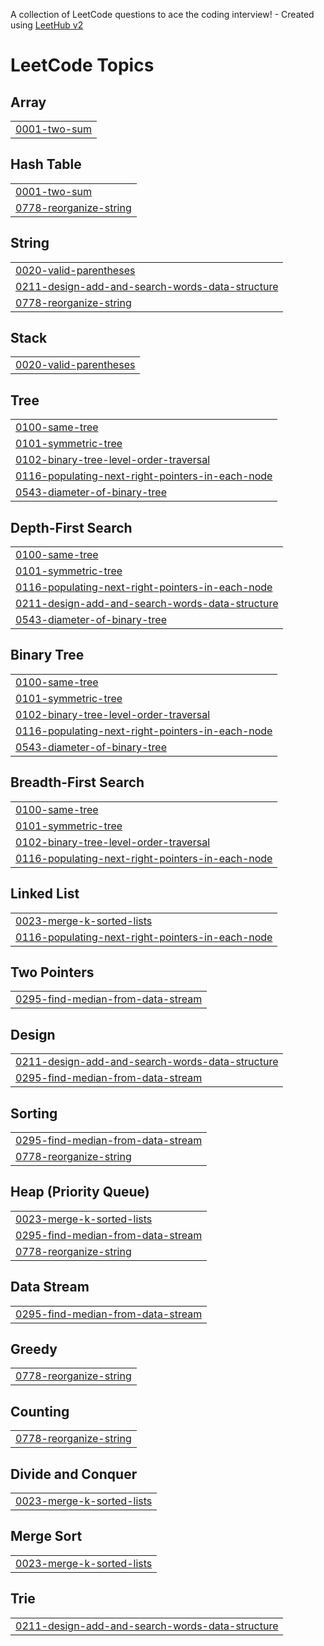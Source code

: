 A collection of LeetCode questions to ace the coding interview! - Created using [LeetHub v2](https://github.com/arunbhardwaj/LeetHub-2.0)
<!---LeetCode Topics Start-->
# LeetCode Topics
## Array
|  |
| ------- |
| [0001-two-sum](https://github.com/jigyansunanda/LCX-Java/tree/master/0001-two-sum) |
## Hash Table
|  |
| ------- |
| [0001-two-sum](https://github.com/jigyansunanda/LCX-Java/tree/master/0001-two-sum) |
| [0778-reorganize-string](https://github.com/jigyansunanda/LCX-Java/tree/master/0778-reorganize-string) |
## String
|  |
| ------- |
| [0020-valid-parentheses](https://github.com/jigyansunanda/LCX-Java/tree/master/0020-valid-parentheses) |
| [0211-design-add-and-search-words-data-structure](https://github.com/jigyansunanda/LCX-Java/tree/master/0211-design-add-and-search-words-data-structure) |
| [0778-reorganize-string](https://github.com/jigyansunanda/LCX-Java/tree/master/0778-reorganize-string) |
## Stack
|  |
| ------- |
| [0020-valid-parentheses](https://github.com/jigyansunanda/LCX-Java/tree/master/0020-valid-parentheses) |
## Tree
|  |
| ------- |
| [0100-same-tree](https://github.com/jigyansunanda/LCX-Java/tree/master/0100-same-tree) |
| [0101-symmetric-tree](https://github.com/jigyansunanda/LCX-Java/tree/master/0101-symmetric-tree) |
| [0102-binary-tree-level-order-traversal](https://github.com/jigyansunanda/LCX-Java/tree/master/0102-binary-tree-level-order-traversal) |
| [0116-populating-next-right-pointers-in-each-node](https://github.com/jigyansunanda/LCX-Java/tree/master/0116-populating-next-right-pointers-in-each-node) |
| [0543-diameter-of-binary-tree](https://github.com/jigyansunanda/LCX-Java/tree/master/0543-diameter-of-binary-tree) |
## Depth-First Search
|  |
| ------- |
| [0100-same-tree](https://github.com/jigyansunanda/LCX-Java/tree/master/0100-same-tree) |
| [0101-symmetric-tree](https://github.com/jigyansunanda/LCX-Java/tree/master/0101-symmetric-tree) |
| [0116-populating-next-right-pointers-in-each-node](https://github.com/jigyansunanda/LCX-Java/tree/master/0116-populating-next-right-pointers-in-each-node) |
| [0211-design-add-and-search-words-data-structure](https://github.com/jigyansunanda/LCX-Java/tree/master/0211-design-add-and-search-words-data-structure) |
| [0543-diameter-of-binary-tree](https://github.com/jigyansunanda/LCX-Java/tree/master/0543-diameter-of-binary-tree) |
## Binary Tree
|  |
| ------- |
| [0100-same-tree](https://github.com/jigyansunanda/LCX-Java/tree/master/0100-same-tree) |
| [0101-symmetric-tree](https://github.com/jigyansunanda/LCX-Java/tree/master/0101-symmetric-tree) |
| [0102-binary-tree-level-order-traversal](https://github.com/jigyansunanda/LCX-Java/tree/master/0102-binary-tree-level-order-traversal) |
| [0116-populating-next-right-pointers-in-each-node](https://github.com/jigyansunanda/LCX-Java/tree/master/0116-populating-next-right-pointers-in-each-node) |
| [0543-diameter-of-binary-tree](https://github.com/jigyansunanda/LCX-Java/tree/master/0543-diameter-of-binary-tree) |
## Breadth-First Search
|  |
| ------- |
| [0100-same-tree](https://github.com/jigyansunanda/LCX-Java/tree/master/0100-same-tree) |
| [0101-symmetric-tree](https://github.com/jigyansunanda/LCX-Java/tree/master/0101-symmetric-tree) |
| [0102-binary-tree-level-order-traversal](https://github.com/jigyansunanda/LCX-Java/tree/master/0102-binary-tree-level-order-traversal) |
| [0116-populating-next-right-pointers-in-each-node](https://github.com/jigyansunanda/LCX-Java/tree/master/0116-populating-next-right-pointers-in-each-node) |
## Linked List
|  |
| ------- |
| [0023-merge-k-sorted-lists](https://github.com/jigyansunanda/LCX-Java/tree/master/0023-merge-k-sorted-lists) |
| [0116-populating-next-right-pointers-in-each-node](https://github.com/jigyansunanda/LCX-Java/tree/master/0116-populating-next-right-pointers-in-each-node) |
## Two Pointers
|  |
| ------- |
| [0295-find-median-from-data-stream](https://github.com/jigyansunanda/LCX-Java/tree/master/0295-find-median-from-data-stream) |
## Design
|  |
| ------- |
| [0211-design-add-and-search-words-data-structure](https://github.com/jigyansunanda/LCX-Java/tree/master/0211-design-add-and-search-words-data-structure) |
| [0295-find-median-from-data-stream](https://github.com/jigyansunanda/LCX-Java/tree/master/0295-find-median-from-data-stream) |
## Sorting
|  |
| ------- |
| [0295-find-median-from-data-stream](https://github.com/jigyansunanda/LCX-Java/tree/master/0295-find-median-from-data-stream) |
| [0778-reorganize-string](https://github.com/jigyansunanda/LCX-Java/tree/master/0778-reorganize-string) |
## Heap (Priority Queue)
|  |
| ------- |
| [0023-merge-k-sorted-lists](https://github.com/jigyansunanda/LCX-Java/tree/master/0023-merge-k-sorted-lists) |
| [0295-find-median-from-data-stream](https://github.com/jigyansunanda/LCX-Java/tree/master/0295-find-median-from-data-stream) |
| [0778-reorganize-string](https://github.com/jigyansunanda/LCX-Java/tree/master/0778-reorganize-string) |
## Data Stream
|  |
| ------- |
| [0295-find-median-from-data-stream](https://github.com/jigyansunanda/LCX-Java/tree/master/0295-find-median-from-data-stream) |
## Greedy
|  |
| ------- |
| [0778-reorganize-string](https://github.com/jigyansunanda/LCX-Java/tree/master/0778-reorganize-string) |
## Counting
|  |
| ------- |
| [0778-reorganize-string](https://github.com/jigyansunanda/LCX-Java/tree/master/0778-reorganize-string) |
## Divide and Conquer
|  |
| ------- |
| [0023-merge-k-sorted-lists](https://github.com/jigyansunanda/LCX-Java/tree/master/0023-merge-k-sorted-lists) |
## Merge Sort
|  |
| ------- |
| [0023-merge-k-sorted-lists](https://github.com/jigyansunanda/LCX-Java/tree/master/0023-merge-k-sorted-lists) |
## Trie
|  |
| ------- |
| [0211-design-add-and-search-words-data-structure](https://github.com/jigyansunanda/LCX-Java/tree/master/0211-design-add-and-search-words-data-structure) |
<!---LeetCode Topics End-->